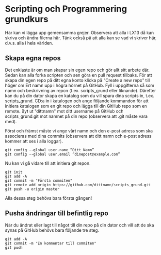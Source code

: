 # Scripting och Programmering grundkurs #

Här kan vi lägga upp gemensamma grejer. Observera att alla i LX13 då kan skriva och ändra filerna här. Tänk också på att alla kan se vad vi skriver här, d.v.s. alla i hela världen.


## Skapa egna repos ##

Det enklaste är om man skapar sin egen repo och gör allt sitt arbete där.
Sedan kan alla forka scripten och sen göra en pull request tillbaks.
För att skapa din egen repo på ditt egna konto klicka på "Create a new repo" till höger om Ert namn upp i högra hörnet på GitHub. Fyll i uppgifterna så som namn och beskrivning av repon (t.ex. scripts\_grund eller liknande). Därefter kan du på din dator skapa en katalog som du vill spara dina scripts in, t.ex. scripts\_grund. CD:a in i katalogen och ange följande kommandon för att initiera katalogen som en git repo och lägga till din GitHub repo som en remote.
Byt ut "dittnamn" mot ditt username på GitHub och scripts\_grund.git mot namnet på din repo (observera att .git måste vara med).

Först och främst måste vi ange vårt namn och den e-post adress som ska associeras med dina commits (observera att ditt namn och e-post adress kommer att ses i alla loggar).

	git config --global user.name ”Ditt Namn”
	git config --global user.email ”dinepost@example.com”

Nu kan vi gå vidare till att initiera git repon.

	git init
	git add -A
	git commit -m "Första commiten"
	git remote add origin https://github.com/dittnamn/scripts_grund.git
	git push -u origin master

Alla dessa steg behövs bara första gången!

## Pusha ändringar till befintlig repo ##

När du ändrat eller lagt till något till din repo på din dator och vill att de ska synas på GitHub behövs bara följande tre steg.

	git add -A
	git commit -m "En kommentar till commiten"
	git push
